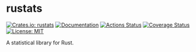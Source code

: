 rustats
=======

[![Crates.io: rustats](https://img.shields.io/crates/v/rustats.svg)](https://crates.io/crates/rustats)
[![Documentation](https://docs.rs/rustats/badge.svg)](https://docs.rs/rustats)
[![Actions Status](https://github.com/sile/rustats/workflows/CI/badge.svg)](https://github.com/sile/rustats/actions)
[![Coverage Status](https://coveralls.io/repos/github/sile/rustats/badge.svg?branch=master)](https://coveralls.io/github/sile/rustats?branch=master)
[![License: MIT](https://img.shields.io/badge/license-MIT-blue.svg)](LICENSE)

A statistical library for Rust.
